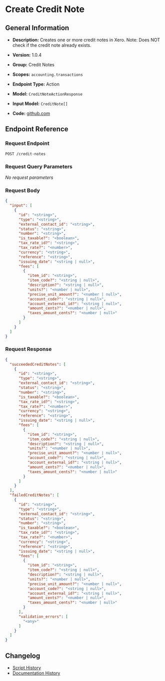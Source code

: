<!-- BEGIN GENERATED CONTENT -->
# Create Credit Note

## General Information

- **Description:** Creates one or more credit notes in Xero.
Note: Does NOT check if the credit note already exists.

- **Version:** 1.0.4
- **Group:** Credit Notes
- **Scopes:** `accounting.transactions`
- **Endpoint Type:** Action
- **Model:** `CreditNoteActionResponse`
- **Input Model:** `CreditNote[]`
- **Code:** [github.com](https://github.com/NangoHQ/integration-templates/tree/main/integrations/xero/actions/create-credit-note.ts)


## Endpoint Reference

### Request Endpoint

`POST /credit-notes`

### Request Query Parameters

_No request parameters_

### Request Body

```json
{
  "input": [
    {
      "id": "<string>",
      "type": "<string>",
      "external_contact_id": "<string>",
      "status": "<string>",
      "number": "<string>",
      "is_taxable?": "<boolean>",
      "tax_rate_id?": "<string>",
      "tax_rate?": "<number>",
      "currency": "<string>",
      "reference": "<string>",
      "issuing_date": "<string | null>",
      "fees": [
        {
          "item_id": "<string>",
          "item_code?": "<string | null>",
          "description?": "<string | null>",
          "units?": "<number | null>",
          "precise_unit_amount?": "<number | null>",
          "account_code?": "<string | null>",
          "account_external_id?": "<string | null>",
          "amount_cents?": "<number | null>",
          "taxes_amount_cents?": "<number | null>"
        }
      ]
    }
  ]
}
```

### Request Response

```json
{
  "succeededCreditNotes": [
    {
      "id": "<string>",
      "type": "<string>",
      "external_contact_id": "<string>",
      "status": "<string>",
      "number": "<string>",
      "is_taxable?": "<boolean>",
      "tax_rate_id?": "<string>",
      "tax_rate?": "<number>",
      "currency": "<string>",
      "reference": "<string>",
      "issuing_date": "<string | null>",
      "fees": [
        {
          "item_id": "<string>",
          "item_code?": "<string | null>",
          "description?": "<string | null>",
          "units?": "<number | null>",
          "precise_unit_amount?": "<number | null>",
          "account_code?": "<string | null>",
          "account_external_id?": "<string | null>",
          "amount_cents?": "<number | null>",
          "taxes_amount_cents?": "<number | null>"
        }
      ]
    }
  ],
  "failedCreditNotes": [
    {
      "id": "<string>",
      "type": "<string>",
      "external_contact_id": "<string>",
      "status": "<string>",
      "number": "<string>",
      "is_taxable?": "<boolean>",
      "tax_rate_id?": "<string>",
      "tax_rate?": "<number>",
      "currency": "<string>",
      "reference": "<string>",
      "issuing_date": "<string | null>",
      "fees": [
        {
          "item_id": "<string>",
          "item_code?": "<string | null>",
          "description?": "<string | null>",
          "units?": "<number | null>",
          "precise_unit_amount?": "<number | null>",
          "account_code?": "<string | null>",
          "account_external_id?": "<string | null>",
          "amount_cents?": "<number | null>",
          "taxes_amount_cents?": "<number | null>"
        }
      ],
      "validation_errors": [
        "<any>"
      ]
    }
  ]
}
```

## Changelog

- [Script History](https://github.com/NangoHQ/integration-templates/commits/main/integrations/xero/actions/create-credit-note.ts)
- [Documentation History](https://github.com/NangoHQ/integration-templates/commits/main/integrations/xero/actions/create-credit-note.md)

<!-- END  GENERATED CONTENT -->

